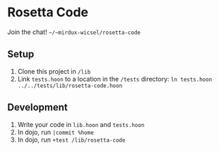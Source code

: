 # Rosetta Code

Join the chat! `~/~mirdux-wicsel/rosetta-code`

## Setup
1. Clone this project in `/lib`
2. Link `tests.hoon` to a location in the `/tests` directory: `ln tests.hoon ../../tests/lib/rosetta-code.hoon`

## Development
1. Write your code in `lib.hoon` and `tests.hoon`
2. In dojo, run `|commit %home`
3. In dojo, run `+test /lib/rosetta-code`

